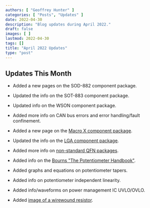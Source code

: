 ```yaml
---
authors: [ "Geoffrey Hunter" ]
categories: [ "Posts", "Updates" ]
date: 2022-04-30
description: "Blog updates during April 2022."
draft: false
images: [ ]
lastmod: 2022-04-30
tags: []
title: "April 2022 Updates"
type: "post"
---
```


## Updates This Month

* Added a new pages on the SOD-882 component package.

* Updated the info on the SOT-883 component package.

* Updated info on the WSON component package.

* Added more info on CAN bus errors and error handling/fault confinement.

* Added a new page on the [Macro X component package](/pcb-design/component-packages/macro-x-component-package/).

* Updated the info on the [LGA component package](/pcb-design/component-packages/lga-component-package/).

* Added more info on [non-standard QFN packages](/pcb-design/component-packages/qfn-component-package/#_completely_non_standard_qfn_packages).

* Added info on the [Bourns "The Potentiometer Handbook"](/electronics/components/potentiometers-and-rheostats/#_further_reading).

* Added graphs and equations on potentiometer tapers.

* Added info on potentiometer independent linearity.

* Added info/waveforms on power management IC UVLO/OVLO.

* Added [image of a wirewound resistor](/electronics/components/resistors/#_wire_wound).